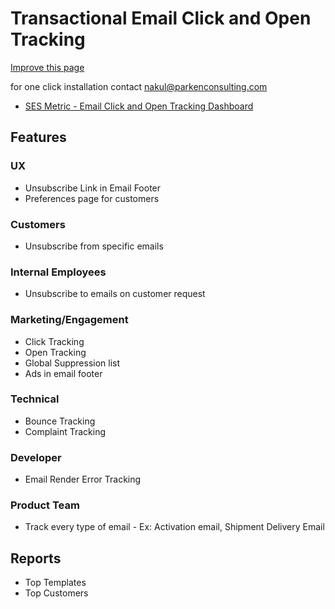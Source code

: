 # Transactional Email Click and Open Tracking

[Improve this page](https://github.com/Parken-Consulting/email/edit/master/docs/guide/transactional-email-click-and-open-tracking.md)

for one click installation contact [nakul@parkenconsulting.com](mailto:nakul@parkenconsulting.com)

- [SES Metric - Email Click and Open Tracking Dashboard](https://www.sesmetric.com/feature-ses-dashboard.html)

## Features

### UX

- Unsubscribe Link in Email Footer
- Preferences page for customers

### Customers

- Unsubscribe from specific emails

### Internal Employees

- Unsubscribe to emails on customer request

### Marketing/Engagement 

- Click Tracking
- Open Tracking
- Global Suppression list
- Ads in email footer

### Technical

- Bounce Tracking
- Complaint Tracking

### Developer

- Email Render Error Tracking

### Product Team

- Track every type of email - Ex: Activation email, Shipment Delivery Email

## Reports

- Top Templates
- Top Customers


